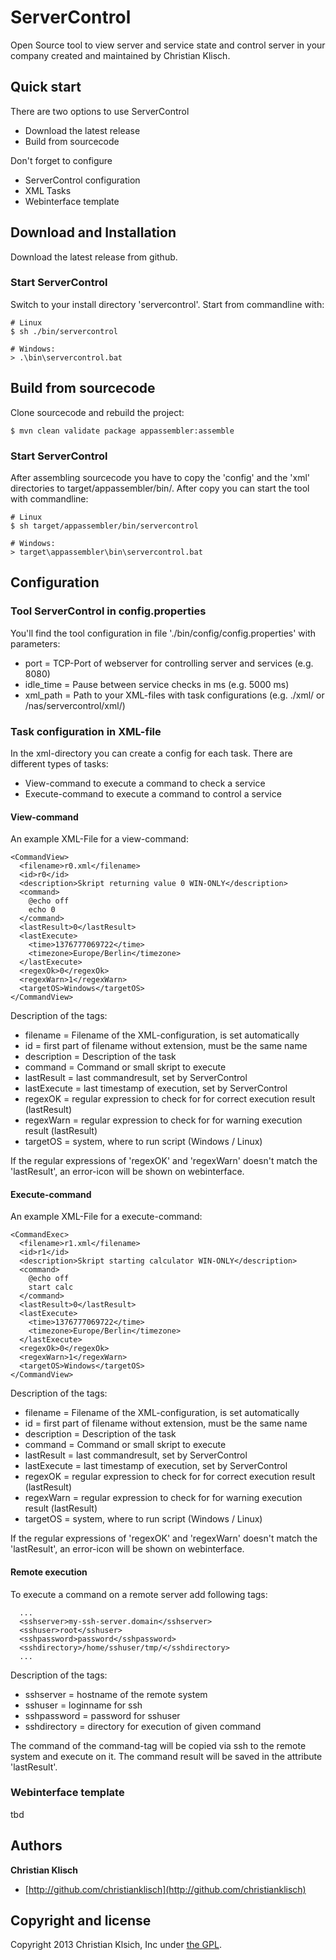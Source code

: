 # ServerControl

Open Source tool to view server and service state and control server in your company created and maintained by Christian Klisch.

## Quick start

There are two options to use ServerControl

* Download the latest release
* Build from sourcecode

Don't forget to configure
* ServerControl configuration
* XML Tasks
* Webinterface template

## Download and Installation

Download the latest release from github. 

### Start ServerControl

Switch to your install directory 'servercontrol'. Start from commandline with:
```
# Linux
$ sh ./bin/servercontrol

# Windows:
> .\bin\servercontrol.bat

```

## Build from sourcecode

Clone sourcecode and rebuild the project:

```
$ mvn clean validate package appassembler:assemble
```


### Start ServerControl

After assembling sourcecode you have to copy the 'config' and the 'xml' directories to target/appassembler/bin/. After copy you can start the tool with commandline:

```
# Linux
$ sh target/appassembler/bin/servercontrol

# Windows:
> target\appassembler\bin\servercontrol.bat

```

## Configuration

### Tool ServerControl in config.properties

You'll find the tool configuration in file './bin/config/config.properties' with parameters:
* port = TCP-Port of webserver for controlling server and services (e.g. 8080)
* idle_time = Pause between service checks in ms (e.g. 5000 ms)
* xml_path = Path to your XML-files with task configurations (e.g. ./xml/ or /nas/servercontrol/xml/)

### Task configuration in XML-file

In the xml-directory you can create a config for each task. There are different types of tasks:
* View-command to execute a command to check a service
* Execute-command to execute a command to control a service

#### View-command

An example XML-File for a view-command:

```
<CommandView>
  <filename>r0.xml</filename>
  <id>r0</id>
  <description>Skript returning value 0 WIN-ONLY</description>
  <command>
    @echo off
    echo 0
  </command>
  <lastResult>0</lastResult>
  <lastExecute>
    <time>1376777069722</time>
    <timezone>Europe/Berlin</timezone>
  </lastExecute>
  <regexOk>0</regexOk>
  <regexWarn>1</regexWarn>
  <targetOS>Windows</targetOS>
</CommandView>
```

Description of the tags:
* filename = Filename of the XML-configuration, is set automatically
* id = first part of filename without extension, must be the same name
* description = Description of the task
* command = Command or small skript to execute
* lastResult = last commandresult, set by ServerControl
* lastExecute = last timestamp of execution, set by ServerControl
* regexOK = regular expression to check for for correct execution result (lastResult)
* regexWarn = regular expression to check for for warning execution result (lastResult)
* targetOS = system, where to run script (Windows / Linux)

If the regular expressions of 'regexOK' and 'regexWarn' doesn't match the 'lastResult', an error-icon will be shown on webinterface.


#### Execute-command

An example XML-File for a execute-command:

```
<CommandExec>
  <filename>r1.xml</filename>
  <id>r1</id>
  <description>Skript starting calculator WIN-ONLY</description>
  <command>
    @echo off
    start calc
  </command>
  <lastResult>0</lastResult>
  <lastExecute>
    <time>1376777069722</time>
    <timezone>Europe/Berlin</timezone>
  </lastExecute>
  <regexOk>0</regexOk>
  <regexWarn>1</regexWarn>
  <targetOS>Windows</targetOS>
</CommandView>
```

Description of the tags:
* filename = Filename of the XML-configuration, is set automatically
* id = first part of filename without extension, must be the same name
* description = Description of the task
* command = Command or small skript to execute
* lastResult = last commandresult, set by ServerControl
* lastExecute = last timestamp of execution, set by ServerControl
* regexOK = regular expression to check for for correct execution result (lastResult)
* regexWarn = regular expression to check for for warning execution result (lastResult)
* targetOS = system, where to run script (Windows / Linux)

If the regular expressions of 'regexOK' and 'regexWarn' doesn't match the 'lastResult', an error-icon will be shown on webinterface.

#### Remote execution

To execute a command on a remote server add following tags:
```
  ...
  <sshserver>my-ssh-server.domain</sshserver>
  <sshuser>root</sshuser>
  <sshpassword>password</sshpassword>
  <sshdirectory>/home/sshuser/tmp/</sshdirectory>
  ...
```

Description of the tags:
* sshserver = hostname of the remote system
* sshuser = loginname for ssh
* sshpassword = password for sshuser
* sshdirectory = directory for execution of given command

The command of the command-tag will be copied via ssh to the remote system and execute on it. The command result will be saved in the attribute 'lastResult'.

### Webinterface template

tbd

## Authors

**Christian Klisch**

+ [http://github.com/christianklisch](http://github.com/christianklisch)


## Copyright and license

Copyright 2013 Christian Klsich, Inc under [the GPL](LICENSE).
